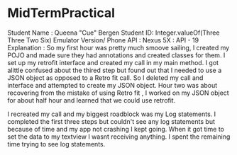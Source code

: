# MidTermPractical

Student Name : Queena "Cue" Bergen
Student ID: Integer.valueOf(Three Three Two Six)
Emulator Version/ Phone API : Nexus 5X : API - 19 
Explanation :
So my first hour was pretty much smoove sailing, I created my POJO and made sure they had annotations and created classes
for them. I set up my retrofit interface and created my call in my main method. I got alittle confused about the thired step 
but found out that I needed to use a JSON object as opposed to a Retro fit call. So I deleted my call and interface and 
attempted to create my JSON object. Hour two was about recovering from the mistake of using Retro fit , I worked on my JSON 
object for about half hour and learned that we could use retrofit. 

I recreated my call and my biggest roadblock was my Log statements. I completed the first three steps but couldn't see any
log statements but because of time and my app not crashing I kept going. When it got time to set the data to my textview
I wasnt receiving anything. I spent the remaining time trying to see log statements.
